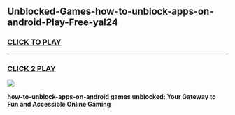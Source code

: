 
## Unblocked-Games-how-to-unblock-apps-on-android-Play-Free-yal24
<h3>
<a href="https://premium76.site?title=how-to-unblock-apps-on-android&ref=23A">CLICK TO PLAY</a></h3>
<hr>

<h3>
<a href="https://premium76.site?title=how-to-unblock-apps-on-android&ref=23A">CLICK 2 PLAY</a>
  
</h3>

<a href="https://premium76.site?title=how-to-unblock-apps-on-android&ref=23A"><img src="https://clearcache.store/games.png"></a>


**how-to-unblock-apps-on-android games unblocked: Your Gateway to Fun and Accessible Online Gaming**
